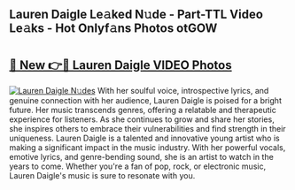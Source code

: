 ## Lauren Daigle Le𝚊ked N𝚞de - Part-TTL Video Le𝚊ks - Hot Onlyf𝚊ns Photos otGOW

# <h2><a href="http://ab69277.deff.icu/?id=Lauren+Daigle">🔗 New 👉🔴 Lauren Daigle VIDEO Photos</a></h2>

[![Lauren Daigle N𝚞des](https://i.imgur.com/rIISA9y.gif)](http://ab69277.deff.icu/?id=Lauren+Daigle)
With her soulful voice, introspective lyrics, and genuine connection with her audience, Lauren Daigle is poised for a bright future. Her music transcends genres, offering a relatable and therapeutic experience for listeners. As she continues to grow and share her stories, she inspires others to embrace their vulnerabilities and find strength in their uniqueness. Lauren Daigle is a talented and innovative young artist who is making a significant impact in the music industry. With her powerful vocals, emotive lyrics, and genre-bending sound, she is an artist to watch in the years to come. Whether you're a fan of pop, rock, or electronic music, Lauren Daigle's music is sure to resonate with you.
